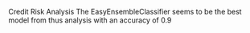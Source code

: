 Credit Risk Analysis
The EasyEnsembleClassifier seems to be the best model from thus analysis with an accuracy of 0.9

